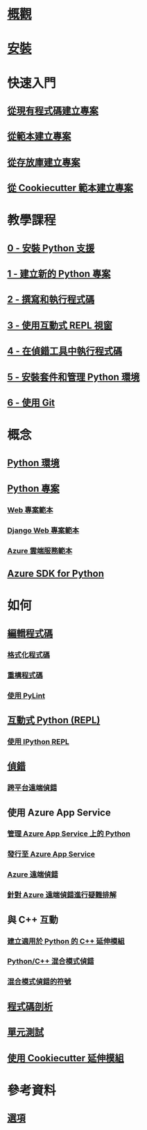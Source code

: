 # [概觀](python-in-visual-studio.md)
# [安裝](installation.md)
# 快速入門
## [從現有程式碼建立專案](quickstart-01-project-from-existing.md)
## [從範本建立專案](quickstart-02-project-from-template.md)
## [從存放庫建立專案](quickstart-03-project-from-repository.md)
## [從 Cookiecutter 範本建立專案](quickstart-04-project-from-cookiecutter.md)
# 教學課程
## [0 - 安裝 Python 支援](vs-tutorial-01-00.md)
## [1 - 建立新的 Python 專案](vs-tutorial-01-01.md)
## [2 - 撰寫和執行程式碼](vs-tutorial-01-02.md)
## [3 - 使用互動式 REPL 視窗](vs-tutorial-01-03.md)
## [4 - 在偵錯工具中執行程式碼](vs-tutorial-01-04.md)
## [5 - 安裝套件和管理 Python 環境](vs-tutorial-01-05.md)
## [6 - 使用 Git](vs-tutorial-01-06.md)
# 概念
## [Python 環境](python-environments.md)
## [Python 專案](python-projects.md)
### [Web 專案範本](template-web.md)
### [Django Web 專案範本](template-django.md)
### [Azure 雲端服務範本](template-azure-cloud-service.md)
## [Azure SDK for Python](azure-sdk-for-python.md)
# 如何
## [編輯程式碼](code-editing.md)
### [格式化程式碼](code-formatting.md)
### [重構程式碼](code-refactoring.md)
### [使用 PyLint](code-pylint.md)
## [互動式 Python (REPL)](interactive-repl.md)
### [使用 IPython REPL](interactive-repl-ipython.md)
## [偵錯](debugging.md)
### [跨平台遠端偵錯](debugging-cross-platform-remote.md)
## 使用 Azure App Service
### [管理 Azure App Service 上的 Python](managing-python-on-azure-app-service.md)
### [發行至 Azure App Service](publishing-to-azure.md)
### [Azure 遠端偵錯](debugging-azure-remote.md)
### [針對 Azure 遠端偵錯進行疑難排解](debugging-azure-remote-troubleshooting.md)
## 與 C++ 互動
### [建立適用於 Python 的 C++ 延伸模組](cpp-and-python.md)
### [Python/C++ 混合模式偵錯](debugging-mixed-mode.md)
### [混合模式偵錯的符號](debugging-symbols-for-mixed-mode.md)
## [程式碼剖析](profiling.md)
## [單元測試](unit-testing.md)
## [使用 Cookiecutter 延伸模組](cookiecutter.md)
# 參考資料
## [選項](options.md)
